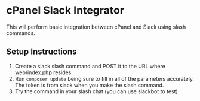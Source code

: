 # cPanel Slack Integrator

This will perform basic integration between cPanel and Slack using slash commands.

## Setup Instructions

1. Create a slack slash command and POST it to the URL where web/index.php resides
2. Run `composer update` being sure to fill in all of the parameters accurately. The token is from slack when you make the slash command.
3. Try the command in your slash chat (you can use slackbot to test)
